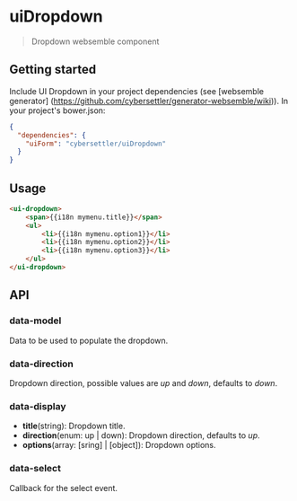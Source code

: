 # uiDropdown
>Dropdown websemble component

## Getting started

Include UI Dropdown in your project dependencies
(see [websemble generator]
  (https://github.com/cybersettler/generator-websemble/wiki)).
In your project's bower.json:

```json
{
  "dependencies": {
    "uiForm": "cybersettler/uiDropdown"
  }
}
```
## Usage

```html
<ui-dropdown>
    <span>{{i18n mymenu.title}}</span>
    <ul>
        <li>{{i18n mymenu.option1}}</li>
        <li>{{i18n mymenu.option2}}</li>
        <li>{{i18n mymenu.option3}}</li>
    </ul>
</ui-dropdown>
```

## API

### data-model

Data to be used to populate the dropdown.

### data-direction

Dropdown direction, possible values are _up_ and _down_,
defaults to _down_.

### data-display

* __title__(string): Dropdown title.
* __direction__(enum: up | down): Dropdown direction,
defaults to _up_.
* __options__(array: [sring] | [object]): Dropdown options.

### data-select

Callback for the select event.